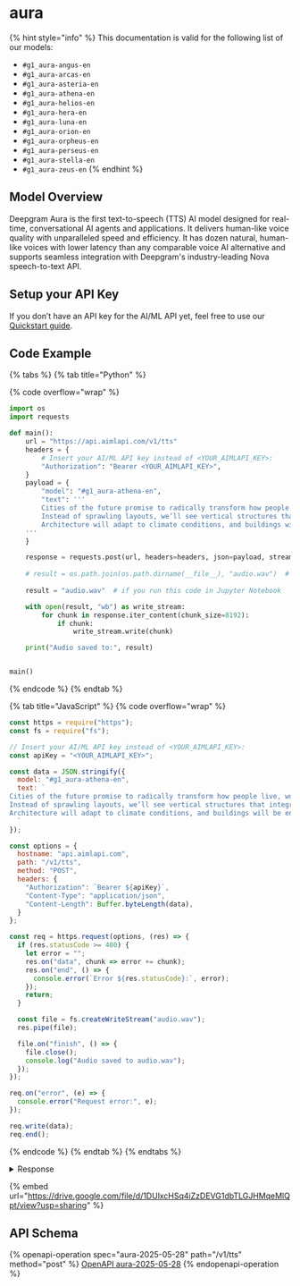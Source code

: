 # aura

{% hint style="info" %}
This documentation is valid for the following list of our models:

* `#g1_aura-angus-en`
* `#g1_aura-arcas-en`
* `#g1_aura-asteria-en`
* `#g1_aura-athena-en`
* `#g1_aura-helios-en`
* `#g1_aura-hera-en`
* `#g1_aura-luna-en`
* `#g1_aura-orion-en`
* `#g1_aura-orpheus-en`
* `#g1_aura-perseus-en`
* `#g1_aura-stella-en`
* `#g1_aura-zeus-en`
{% endhint %}

## Model Overview

Deepgram Aura is the first text-to-speech (TTS) AI model designed for real-time, conversational AI agents and applications. It delivers human-like voice quality with unparalleled speed and efficiency. It has dozen natural, human-like voices with lower latency than any comparable voice AI alternative and supports seamless integration with Deepgram's industry-leading Nova speech-to-text API.

## Setup your API Key

If you don’t have an API key for the AI/ML API yet, feel free to use our [Quickstart guide](https://docs.aimlapi.com/quickstart/setting-up).

## Code Example

{% tabs %}
{% tab title="Python" %}


{% code overflow="wrap" %}
```python
import os
import requests

def main():
    url = "https://api.aimlapi.com/v1/tts"
    headers = {
        # Insert your AI/ML API key instead of <YOUR_AIMLAPI_KEY>:
        "Authorization": "Bearer <YOUR_AIMLAPI_KEY>",
    }
    payload = {
        "model": "#g1_aura-athena-en",
        "text": '''
        Cities of the future promise to radically transform how people live, work, and move. 
        Instead of sprawling layouts, we’ll see vertical structures that integrate residential, work, and public spaces into single, self-sustaining ecosystems. 
        Architecture will adapt to climate conditions, and buildings will be energy-efficient—generating power through solar panels, wind turbines, and even foot traffic.
    '''
    }

    response = requests.post(url, headers=headers, json=payload, stream=True)
    
    # result = os.path.join(os.path.dirname(__file__), "audio.wav")  # if you run this code as a .py file
    
    result = "audio.wav"  # if you run this code in Jupyter Notebook

    with open(result, "wb") as write_stream:
        for chunk in response.iter_content(chunk_size=8192):
            if chunk:
                write_stream.write(chunk)

    print("Audio saved to:", result)


main()
```
{% endcode %}
{% endtab %}

{% tab title="JavaScript" %}
{% code overflow="wrap" %}
```javascript
const https = require("https");
const fs = require("fs");

// Insert your AI/ML API key instead of <YOUR_AIMLAPI_KEY>:
const apiKey = "<YOUR_AIMLAPI_KEY>";

const data = JSON.stringify({
  model: "#g1_aura-athena-en",
  text: `
Cities of the future promise to radically transform how people live, work, and move. 
Instead of sprawling layouts, we’ll see vertical structures that integrate residential, work, and public spaces into single, self-sustaining ecosystems. 
Architecture will adapt to climate conditions, and buildings will be energy-efficient—generating power through solar panels, wind turbines, and even foot traffic.
  `
});

const options = {
  hostname: "api.aimlapi.com",
  path: "/v1/tts",
  method: "POST",
  headers: {
    "Authorization": `Bearer ${apiKey}`,
    "Content-Type": "application/json",
    "Content-Length": Buffer.byteLength(data),
  }
};

const req = https.request(options, (res) => {
  if (res.statusCode >= 400) {
    let error = "";
    res.on("data", chunk => error += chunk);
    res.on("end", () => {
      console.error(`Error ${res.statusCode}:`, error);
    });
    return;
  }

  const file = fs.createWriteStream("audio.wav");
  res.pipe(file);

  file.on("finish", () => {
    file.close();
    console.log("Audio saved to audio.wav");
  });
});

req.on("error", (e) => {
  console.error("Request error:", e);
});

req.write(data);
req.end();
```
{% endcode %}
{% endtab %}
{% endtabs %}

<details>

<summary>Response</summary>

```
Audio saved to: audio.wav
```

</details>

{% embed url="https://drive.google.com/file/d/1DUlxcHSq4iZzDEVG1dbTLGJHMqeMlQpt/view?usp=sharing" %}

## API Schema

{% openapi-operation spec="aura-2025-05-28" path="/v1/tts" method="post" %}
[OpenAPI aura-2025-05-28](https://raw.githubusercontent.com/aimlapi/api-docs/refs/heads/main/docs/api-references/speech-models/Deepgram/aura.json)
{% endopenapi-operation %}

